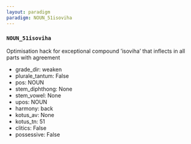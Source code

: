 ```yaml
---
layout: paradigm
paradigm: NOUN_51isoviha
---
```

### ` NOUN_51isoviha `

Optimisation hack for exceptional compound ’isoviha’ that inflects in all parts with agreement
* grade_dir: weaken
* plurale_tantum: False
* pos: NOUN
* stem_diphthong: None
* stem_vowel: None
* upos: NOUN
* harmony: back
* kotus_av: None
* kotus_tn: 51
* clitics: False
* possessive: False
